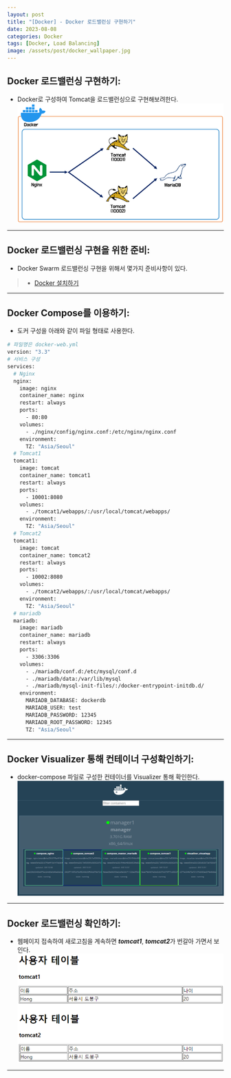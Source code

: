 ```yaml
---
layout: post
title: "[Docker] - Docker 로드밸런싱 구현하기"
date: 2023-08-08
categories: Docker
tags: [Docker, Load Balancing]
image: /assets/post/docker_wallpaper.jpg
---
```


## Docker 로드밸런싱 구현하기:
- Docker로 구성하여 Tomcat을 로드밸런싱으로 구현해보려한다.
[![docker 로드밸런싱 구현하기](/assets/images/docker/docker%20로드밸런싱%20구현하기.PNG)](/assets/images/docker/docker%20로드밸런싱%20구현하기.PNG)

* * *

## Docker 로드밸런싱 구현을 위한 준비:
- Docker Swarm 로드밸런싱 구현을 위해서 몇가지 준비사항이 있다.

> * [Docker 설치하기](https://hwangyoonjae.github.io/docker/Docker-Docker-%EC%84%A4%EC%B9%98%ED%95%98%EA%B8%B0/ "Docker 설치하기")

* * *

## Docker Compose를 이용하기:
- 도커 구성을 아래와 같이 파일 형태로 사용한다.
```bash
# 파일명은 docker-web.yml
version: "3.3"
# 서비스 구성
services:
  # Nginx
  nginx:
    image: nginx
    container_name: nginx
    restart: always
    ports:
      - 80:80
    volumes:
      - ./nginx/config/nginx.conf:/etc/nginx/nginx.conf
    environment:
      TZ: "Asia/Seoul"
  # Tomcat1
  tomcat1:
    image: tomcat
    container_name: tomcat1
    restart: always
    ports:
      - 10001:8080
    volumes:
      - ./tomcat1/webapps/:/usr/local/tomcat/webapps/
    environment:
      TZ: "Asia/Seoul"
  # Tomcat2
  tomcat1:
    image: tomcat
    container_name: tomcat2
    restart: always
    ports:
      - 10002:8080
    volumes:
      - ./tomcat2/webapps/:/usr/local/tomcat/webapps/
    environment:
      TZ: "Asia/Seoul"
  # mariadb
  mariadb:
    image: mariadb
    container_name: mariadb
    restart: always
    ports:
      - 3306:3306
    volumes:
      - ./mariadb/conf.d:/etc/mysql/conf.d
      - ./mariadb/data:/var/lib/mysql
      - ./mariadb/mysql-init-files/:/docker-entrypoint-initdb.d/
    environment:
      MARIADB_DATABASE: dockerdb
      MARIADB_USER: test
      MARIADB_PASSWORD: 12345
      MARIADB_ROOT_PASSWORD: 12345
      TZ: "Asia/Seoul"
```

* * *

## Docker Visualizer 통해 컨테이너 구성확인하기:
- docker-compose 파일로 구성한 컨테이너를  Visualizer 통해 확인한다.
[![docker 로드밸런싱 구성 visualizer로 확인](/assets/images/docker/docker%20로드밸런싱%20구성%20visualizer로%20확인.PNG)](/assets/images/docker/docker%20로드밸런싱%20구성%20visualizer로%20확인.PNG)

* * *

## Docker 로드밸런싱 확인하기:
- 웹페이지 접속하여 새로고침을 계속하면 ***tomcat1***, ***tomcat2***가 번갈아 가면서 보인다.
[![docker 로드밸런싱 tomcat1,2 화면](/assets/images/docker//docker%20로드밸런싱%20tomcat1,2%20화면.PNG)](/assets/images/docker//docker%20로드밸런싱%20tomcat1,2%20화면.PNG)

* * *